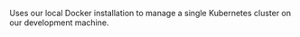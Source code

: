 
Uses our local Docker installation to manage a single Kubernetes cluster on our development machine.